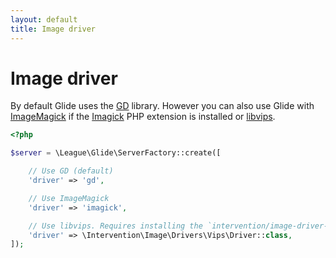 ```yaml
---
layout: default
title: Image driver
---
```


# Image driver

By default Glide uses the [GD](http://php.net/manual/en/book.image.php) library. However you can also use Glide with [ImageMagick](http://www.imagemagick.org/) if the [Imagick](http://php.net/manual/en/book.imagick.php) PHP extension is installed or [libvips](https://github.com/libvips/php-vips).

~~~ php
<?php

$server = \League\Glide\ServerFactory::create([

    // Use GD (default)
    'driver' => 'gd',

    // Use ImageMagick
    'driver' => 'imagick',

    // Use libvips. Requires installing the `intervention/image-driver-vips` composer package.
    'driver' => \Intervention\Image\Drivers\Vips\Driver::class,
]);
~~~
